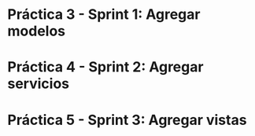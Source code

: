 # Práctica 3 - Sprint 1: Agregar modelos
# Práctica 4 - Sprint 2: Agregar servicios
# Práctica 5 - Sprint 3: Agregar vistas